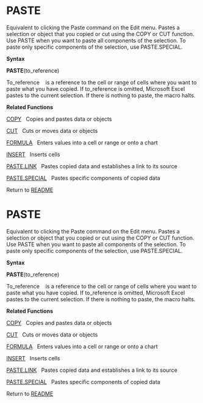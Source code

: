 # PASTE

Equivalent to clicking the Paste command on the Edit menu. Pastes a
selection or object that you copied or cut using the COPY or CUT
function. Use PASTE when you want to paste all components of the
selection. To paste only specific components of the selection, use
PASTE.SPECIAL.

**Syntax**

**PASTE**(to\_reference)

To\_reference&nbsp;&nbsp;&nbsp;&nbsp;is a reference to the cell or range
of cells where you want to paste what you have copied. If to\_reference
is omitted, Microsoft Excel pastes to the current selection. If there is
nothing to paste, the macro halts.

**Related Functions**

[COPY](COPY.md)&nbsp;&nbsp;&nbsp;Copies and pastes data or objects

[CUT](CUT.md)&nbsp;&nbsp;&nbsp;Cuts or moves data or objects

[FORMULA](FORMULA.md)&nbsp;&nbsp;&nbsp;Enters values into a cell or range or onto a
chart

[INSERT](INSERT.md)&nbsp;&nbsp;&nbsp;Inserts cells

[PASTE.LINK](PASTE.LINK.md)&nbsp;&nbsp;&nbsp;Pastes copied data and establishes a link to
its source

[PASTE.SPECIAL](PASTE.SPECIAL.md)&nbsp;&nbsp;&nbsp;Pastes specific components of copied data



Return to [README](README.md#P)

# PASTE

Equivalent to clicking the Paste command on the Edit menu. Pastes a
selection or object that you copied or cut using the COPY or CUT
function. Use PASTE when you want to paste all components of the
selection. To paste only specific components of the selection, use
PASTE.SPECIAL.

**Syntax**

**PASTE**(to\_reference)

To\_reference&nbsp;&nbsp;&nbsp;&nbsp;is a reference to the cell or range
of cells where you want to paste what you have copied. If to\_reference
is omitted, Microsoft Excel pastes to the current selection. If there is
nothing to paste, the macro halts.

**Related Functions**

[COPY](COPY.md)&nbsp;&nbsp;&nbsp;Copies and pastes data or objects

[CUT](CUT.md)&nbsp;&nbsp;&nbsp;Cuts or moves data or objects

[FORMULA](FORMULA.md)&nbsp;&nbsp;&nbsp;Enters values into a cell or range or onto a
chart

[INSERT](INSERT.md)&nbsp;&nbsp;&nbsp;Inserts cells

[PASTE.LINK](PASTE.LINK.md)&nbsp;&nbsp;&nbsp;Pastes copied data and establishes a link to
its source

[PASTE.SPECIAL](PASTE.SPECIAL.md)&nbsp;&nbsp;&nbsp;Pastes specific components of copied data



Return to [README](README.md#P)

